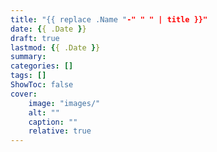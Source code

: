 ```yaml
---
title: "{{ replace .Name "-" " " | title }}"
date: {{ .Date }}
draft: true
lastmod: {{ .Date }}
summary: 
categories: []
tags: []
ShowToc: false
cover:
    image: "images/"
    alt: ""
    caption: ""
    relative: true
---
```

